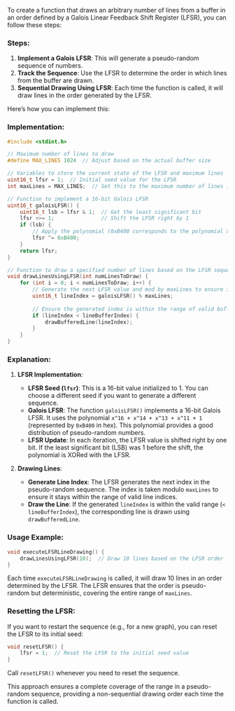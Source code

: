 To create a function that draws an arbitrary number of lines from a buffer in an order defined by a Galois Linear Feedback Shift Register (LFSR), you can follow these steps:

### Steps:

1. **Implement a Galois LFSR**: This will generate a pseudo-random sequence of numbers.
2. **Track the Sequence**: Use the LFSR to determine the order in which lines from the buffer are drawn.
3. **Sequential Drawing Using LFSR**: Each time the function is called, it will draw lines in the order generated by the LFSR.

Here’s how you can implement this:

### Implementation:

```cpp
#include <stdint.h>

// Maximum number of lines to draw
#define MAX_LINES 1024  // Adjust based on the actual buffer size

// Variables to store the current state of the LFSR and maximum lines
uint16_t lfsr = 1;  // Initial seed value for the LFSR
int maxLines = MAX_LINES;  // Set this to the maximum number of lines in the buffer

// Function to implement a 16-bit Galois LFSR
uint16_t galoisLFSR() {
    uint16_t lsb = lfsr & 1;  // Get the least significant bit
    lfsr >>= 1;               // Shift the LFSR right by 1
    if (lsb) {
        // Apply the polynomial (0xB400 corresponds to the polynomial x^16 + x^14 + x^13 + x^11 + 1)
        lfsr ^= 0xB400;
    }
    return lfsr;
}

// Function to draw a specified number of lines based on the LFSR sequence
void drawLinesUsingLFSR(int numLinesToDraw) {
    for (int i = 0; i < numLinesToDraw; i++) {
        // Generate the next LFSR value and mod by maxLines to ensure it's within the range
        uint16_t lineIndex = galoisLFSR() % maxLines;
        
        // Ensure the generated index is within the range of valid buffered lines
        if (lineIndex < lineBufferIndex) {
            drawBufferedLine(lineIndex);
        }
    }
}
```

### Explanation:

1. **LFSR Implementation**:
   - **LFSR Seed (`lfsr`)**: This is a 16-bit value initialized to 1. You can choose a different seed if you want to generate a different sequence.
   - **Galois LFSR**: The function `galoisLFSR()` implements a 16-bit Galois LFSR. It uses the polynomial `x^16 + x^14 + x^13 + x^11 + 1` (represented by `0xB400` in hex). This polynomial provides a good distribution of pseudo-random numbers.
   - **LFSR Update**: In each iteration, the LFSR value is shifted right by one bit. If the least significant bit (LSB) was 1 before the shift, the polynomial is XORed with the LFSR.

2. **Drawing Lines**:
   - **Generate Line Index**: The LFSR generates the next index in the pseudo-random sequence. The index is taken modulo `maxLines` to ensure it stays within the range of valid line indices.
   - **Draw the Line**: If the generated `lineIndex` is within the valid range (`< lineBufferIndex`), the corresponding line is drawn using `drawBufferedLine`.

### Usage Example:

```cpp
void executeLFSRLineDrawing() {
    drawLinesUsingLFSR(10);  // Draw 10 lines based on the LFSR order
}
```

Each time `executeLFSRLineDrawing` is called, it will draw 10 lines in an order determined by the LFSR. The LFSR ensures that the order is pseudo-random but deterministic, covering the entire range of `maxLines`.

### Resetting the LFSR:

If you want to restart the sequence (e.g., for a new graph), you can reset the LFSR to its initial seed:

```cpp
void resetLFSR() {
    lfsr = 1;  // Reset the LFSR to the initial seed value
}
```

Call `resetLFSR()` whenever you need to reset the sequence.

This approach ensures a complete coverage of the range in a pseudo-random sequence, providing a non-sequential drawing order each time the function is called.
